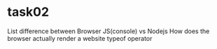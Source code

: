 # task02
List difference between Browser JS(console) vs Nodejs
How does the browser actually render a website 
typeof operator
